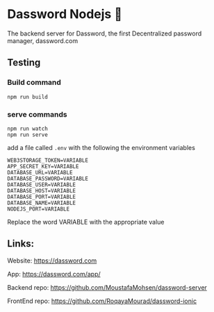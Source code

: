 # Dassword Nodejs 🔐

The backend server for Dassword, the first Decentralized password manager, dassword.com


## Testing

### Build command 

    npm run build


### serve commands

    npm run watch
    npm run serve

add a file called `.env`  with the following the environment variables

```
WEB3STORAGE_TOKEN=VARIABLE
APP_SECRET_KEY=VARIABLE
DATABASE_URL=VARIABLE
DATABASE_PASSWORD=VARIABLE
DATABASE_USER=VARIABLE
DATABASE_HOST=VARIABLE
DATABASE_PORT=VARIABLE
DATABASE_NAME=VARIABLE
NODEJS_PORT=VARIABLE
```
Replace the word VARIABLE with the appropriate value


## Links:

Website: https://dassword.com

App: https://dassword.com/app/

Backend repo: https://github.com/MoustafaMohsen/dassword-server

FrontEnd repo: https://github.com/RoqayaMourad/dassword-ionic
